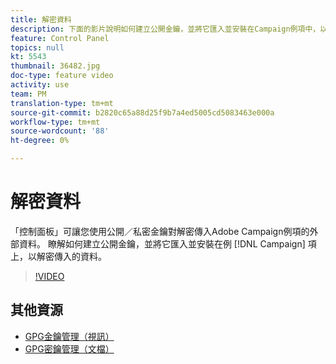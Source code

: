 ```yaml
---
title: 解密資料
description: 下面的影片說明如何建立公開金鑰，並將它匯入並安裝在Campaign例項中，以解密資料。
feature: Control Panel
topics: null
kt: 5543
thumbnail: 36482.jpg
doc-type: feature video
activity: use
team: PM
translation-type: tm+mt
source-git-commit: b2820c65a88d25f9b7a4ed5005cd5083463e000a
workflow-type: tm+mt
source-wordcount: '88'
ht-degree: 0%

---
```



# 解密資料

「控制面板」可讓您使用公開／私密金鑰對解密傳入Adobe Campaign例項的外部資料。
瞭解如何建立公開金鑰，並將它匯入並安裝在例 [!DNL Campaign] 項上，以解密傳入的資料。

>[!VIDEO](https://video.tv.adobe.com/v/36482?quality=12)

## 其他資源

* [GPG金鑰管理（視訊）](./gpg-key-management-overview.md)
* [GPG密鑰管理（文檔）](https://docs.adobe.com/content/help/en/control-panel/using/instances-settings/gpg-keys-management.html)
